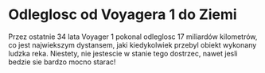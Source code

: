 # Odleglosc od Voyagera 1 do Ziemi

Przez ostatnie 34 lata Voyager 1 pokonal odleglosc 17 miliardów kilometrów, co
jest najwiekszym dystansem, jaki kiedykolwiek przebyl obiekt wykonany ludzka
reka. Niestety, nie jestescie w stanie tego dostrzec, nawet jesli bedzie sie
bardzo mocno starac!
